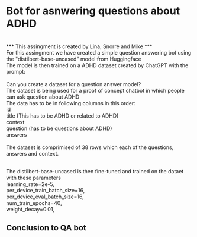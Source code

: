 # Bot for asnwering questions about ADHD <br>
<br>
*** This assingment is created by Lina, Snorre and Mike *** 
<br>
For this assingment we have created a simple question answering bot using the "distilbert-base-uncased" model from Huggingface 
<br>
The model is then trained on a ADHD dataset created by ChatGPT with the prompt: 
<br>
<br>
Can you create a dataset for a question answer model? <br>The dataset is being used for a proof of concept chatbot in which people can ask question about ADHD <br>
The data has to be in following columns in this order: 
<br>
id 
<br>
title (This has to be ADHD or related to ADHD) 
<br>
context 
<br>
question (has to be questions about ADHD) 
<br>
answers 
<br>
<br>
The dataset is comprimised of 38 rows which each of the questions, answers and context.
<br>
<br>

The distilbert-base-uncased is then fine-tuned and trained on the dataet with these parameters
<br>
learning_rate=2e-5, <br>
per_device_train_batch_size=16, <br>
per_device_eval_batch_size=16, <br>
num_train_epochs=40, <br>
weight_decay=0.01, <br>



## Conclusion to QA bot <br>


